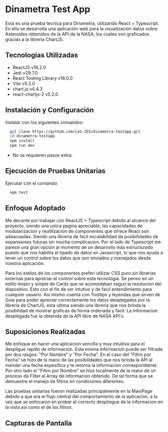 # Dinametra Test App

Esta es una prueba tecnica para Dinametra, utilizando React + Typescript. En ella se desarrolla una aplicación web para la visualización datos sobre Asteroides obtenidos de la API de la NASA, los cuales son graficados gracias a la libreria ChartJS.


## Tecnologias Utilizadas

* ReactJS v18.2.0
* Jest v29.7.0
* React Testing Library v16.0.0
* Vite v5.2.0
* chart.js v4.4.3
* react-chartjs-2 v5.2.0
## Instalación y Configuración

Instalar con los siguientes comandos:

```bash
  git clone https://github.com/Leo-IES/dinametra-testapp.git
  cd dinametra-testapp
  npm install
  npm run dev
```
* No se requieren pasos extra.

    
## Ejecución de Pruebas Unitarias
Ejecutar con el comando:
```bash
  npm test
```
## Enfoque Adoptado

Me decante por trabajar con ReactJS + Typescript debido al alcance del proyecto, siendo una unica pagina apreciable, las capacidades de modularizacion y reutilizacion de componentes que ofrece React son adeacuadas. Siendo una libreria de facil escalabilidad da posibilidades de expansiones futuras sin mucha complicacion. Por el lado de Typescript me parece una gran opción al momento de un desarrollo más estructurado puesto que nos habilita el tipado de datos en Javascript, lo que nos ayuda a tener un control sobre los datos que son enviados y manejados desde nuestra aplicación.

Para los estilos de los componentes preferi utilizar CSS puro sin librerias externas para apreciar el control sobre esta tecnologia. Se penso en un estilo limpio y simple de Cards que se acomodaban segun la resolucion del dispositivo. Esto con el fin de ser intutivo y de facil entendimiento para cualquier usuario. Asi mismo cuenta con Tooltips y leyendas que sirven de Guia para poder apreciar correctamente los datos desplegados por la libreria de ChartJS, esta ultima siendo una libreria que nos brinda la posibilidad de mostrar graficas de forma ordenada y facil. La informacion desplegada fue la obtenida de la API libre de NASA API's.

## Suposiciones Realizadas

Me enfoque en hacer una aplicacion sencilla y muy intuitiva para el despligue rapido de informacion. Esta misma informacion puede ser filtrada por dos rasgos: "Por Nombre" y "Por Fecha". En el caso del "Filtro por Fecha" se hizo de la mano de las posibilidades que nos brinda la API al mandar una fecha espesifica y te retorna la informacion correspondiente. Por otro lado el "Filtro por Nombre" se hizo localmente de la mano de un proceso de Filter al Array de informacion obtenido. De tal forma que se demuestre el manejo de filtros en condiciones diferentes.

Las pruebas unitarias fueron realizadas principalmente en la MainPage debido a que era el flujo central del comportamiento de la aplicacion, a la vez que se enfocaron en probar el correcto despliegue de la informacion en la vista asi como el de los filtros.

## Capturas de Pantalla


